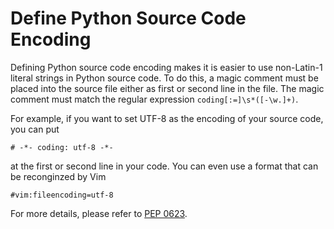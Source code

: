 # Define Python Source Code Encoding

Defining Python source code encoding makes it is easier to use
non-Latin-1 literal strings in Python source code.
To do this, a magic comment must be placed into the source file
either as first or second line in the file. The magic comment 
must match the regular expression `coding[:=]\s*([-\w.]+)`.

For example, if you want to set UTF-8 as the encoding of your
source code, you can put
```
# -*- coding: utf-8 -*-
```
at the first or second line in your code.
You can even use a format that can be reconginzed by Vim
```
#vim:fileencoding=utf-8
```

For more details, please refer to [PEP 0623](https://www.python.org/dev/peps/pep-0263/).